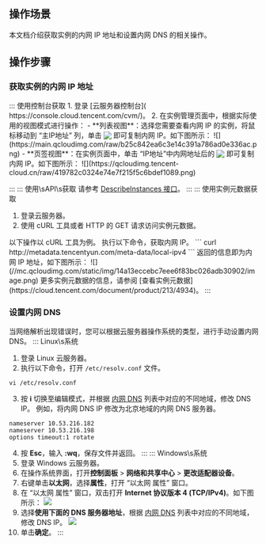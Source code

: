 ## 操作场景
本文档介绍获取实例的内网 IP 地址和设置内网 DNS 的相关操作。

## 操作步骤
### 获取实例的内网 IP 地址
<dx-tabs>
::: 使用控制台获取
1. 登录 [云服务器控制台]( https://console.cloud.tencent.com/cvm/)。
2. 在实例管理页面中，根据实际使用的视图模式进行操作：
   - **列表视图**：选择您需要查看内网 IP 的实例，将鼠标移动到 “主IP地址” 列，单击 <img src="https://main.qcloudimg.com/raw/6603ab4f907562addb1c01596c6296cd.png" style="margin: -3px 0px;"> 即可复制内网 IP。如下图所示：
![](https://main.qcloudimg.com/raw/b25c842ea6c3e14c391a786ad0e336ac.png)
 - **页签视图**：在实例页面中，单击 “IP地址”中内网地址后的 <img src="https://main.qcloudimg.com/raw/6603ab4f907562addb1c01596c6296cd.png" style="margin: -3px 0px;"> 即可复制内网 IP。如下图所示：
![](https://qcloudimg.tencent-cloud.cn/raw/419782c0324e74e7f215f5c6bdef1089.png)

:::
::: 使用\sAPI\s获取
请参考 [DescribeInstances 接口](https://cloud.tencent.com/document/product/213/15728)。
:::
::: 使用实例元数据获取
1. 登录云服务器。
2. 使用 cURL 工具或者 HTTP 的 GET 请求访问实例元数据。
<dx-alert infotype="explain" title="">
以下操作以 cURL 工具为例。
</dx-alert>
执行以下命令，获取内网 IP。
```
curl http://metadata.tencentyun.com/meta-data/local-ipv4
``` 返回的信息即为内网 IP 地址，如下图所示：
![](//mc.qcloudimg.com/static/img/14a13eccebc7eee6f83bc026adb30902/image.png)
更多实例元数据的信息，请参阅 [查看实例元数据](https://cloud.tencent.com/document/product/213/4934)。
:::
</dx-tabs>

### 设置内网 DNS 
当网络解析出现错误时，您可以根据云服务器操作系统的类型，进行手动设置内网 DNS。
<dx-tabs>
::: Linux\s系统
1. 登录 Linux 云服务器。
2. 执行以下命令，打开 `/etc/resolv.conf` 文件。
```
vi /etc/resolv.conf
```
3. 按 **i** 切换至编辑模式，并根据 [内网 DNS](https://cloud.tencent.com/document/product/213/5225#.E5.86.85.E7.BD.91-dns) 列表中对应的不同地域，修改 DNS IP。
例如，将内网 DNS IP 修改为北京地域的内网 DNS 服务器。
```
nameserver 10.53.216.182
nameserver 10.53.216.198
options timeout:1 rotate
```
4. 按 **Esc**，输入 **:wq**，保存文件并返回。
:::
::: Windows\s系统
1. 登录 Windows 云服务器。
2. 在操作系统界面，打开**控制面板** > **网络和共享中心** > **更改适配器设备**。
3. 右键单击**以太网**，选择**属性**，打开 “以太网 属性” 窗口。
4. 在 “以太网 属性” 窗口，双击打开 **Internet 协议版本 4 (TCP/IPv4)**。如下图所示：
![](https://main.qcloudimg.com/raw/023e97de00a08b44a19c510798d2d1c6.png)
5. 选择**使用下面的 DNS 服务器地址**，根据 [内网 DNS](https://cloud.tencent.com/document/product/213/5225#.E5.86.85.E7.BD.91-dns) 列表中对应的不同地域，修改 DNS IP。
![](https://main.qcloudimg.com/raw/8921862c0b6ea5e407de4796f2806c8e.png)
6. 单击**确定**。
:::
</dx-tabs>
